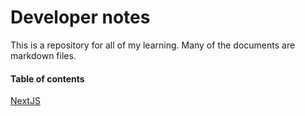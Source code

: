 # Developer notes
This is a repository for all of my learning. Many of the documents are markdown files. 

#### Table of contents

[NextJS](nextjs.md)



